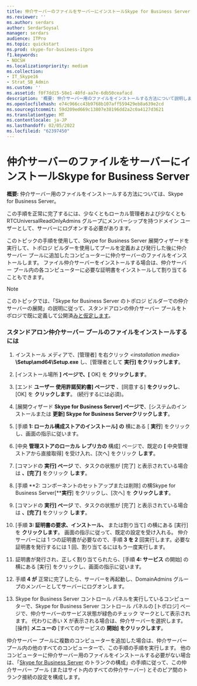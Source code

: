 ```yaml
---
title: 仲介サーバーのファイルをサーバーにインストールSkype for Business Server
ms.reviewer: ''
ms.author: serdars
author: SerdarSoysal
manager: serdars
audience: ITPro
ms.topic: quickstart
ms.prod: skype-for-business-itpro
f1.keywords:
- NOCSH
ms.localizationpriority: medium
ms.collection:
- IT_Skype16
- Strat_SB_Admin
ms.custom: ''
ms.assetid: f0f7dd15-58e1-40fd-aa7e-6db50ceafacd
description: '概要: 仲介サーバー用のファイルをインストールする方法について説明します。Skype for Business Server。'
ms.openlocfilehash: e74c966cc43b9768b107aff559429eb8a639e2cd
ms.sourcegitcommit: 59d209ed669c13807e38196dd2a2c0a4127d3621
ms.translationtype: MT
ms.contentlocale: ja-JP
ms.lasthandoff: 02/05/2022
ms.locfileid: "62397450"
---
```

# <a name="install-the-files-for-mediation-server-in-skype-for-business-server"></a>仲介サーバーのファイルをサーバーにインストールSkype for Business Server
 
**概要:** 仲介サーバー用のファイルをインストールする方法については、Skype for Business Server。
  
この手順を正常に完了するには、少なくともローカル管理者および少なくとも RTCUniversalReadOnlyAdmins グループにメンバーシップを持つドメイン ユーザーとして、サーバーにログオンする必要があります。
  
このトピックの手順を使用して、Skype for Business Server 展開ウィザードを実行して、トポロジ ビルダーを使用してプールを定義および発行した後に仲介サーバー プールに追加したコンピューターに仲介サーバーのファイルをインストールします。 ファイル仲介サーバーをインストールする場合は、仲介サーバー プール内の各コンピューターに必要な証明書をインストールして割り当てることもできます。 
  
> [!NOTE]
> このトピックでは、「Skype for Business Server のトポロジ ビルダーでの仲介サーバーの展開」の説明に従って、スタンドアロンの仲介サーバー プールをトポロジで既に定義して公開済[みと仮定します](deploy-a-mediation-server.md)。 
  
### <a name="to-install-the-files-for-a-stand-alone-mediation-server-pool"></a>スタンドアロン仲介サーバー プールのファイルをインストールするには

1. インストール メディアで、[管理者] を右クリック  _\<installation media\>_ **\Setup\amd64\Setup.exe** し、[管理者として **実行] をクリックします**。
    
2. [インストール場所 **] ページで、[** OK] を **クリックします**。
    
3. [エンド **ユーザー 使用許諾契約書] ページで** 、[同意する] **をクリックし**、[OK] を **クリックします**。 (続行するには必須)。
    
4. [展開ウィザード **Skype for Business Server] ページで**、[システムのインストールまたは **更新] Skype for Business Serverクリックします**。
    
5. [手順 **1: ローカル構成ストアのインストール] の** 横にある [ **実行**] をクリックし、画面の指示に従います。
    
6. [中央 **管理ストアのローカル レプリカの** 構成] ページで、既定の **[** 中央管理ストアから直接取得] を受け入れ、[次へ] をクリック **します**。
    
7. [コマンドの **実行] ページ** で、タスクの状態が [完了] と表示されている場合は **、[完了]** をクリック **します**。
    
8. [手順 **2: コンポーネントのセットアップまたは削除] の横Skype for Business Server[****実行**] をクリックし、[次へ] を **クリックします**。
    
9. [コマンドの **実行] ページ** で、タスクの状態が [完了] と表示されている場合は **、[完了]** をクリック **します**。
    
10. [手順 **3: 証明書の要求、インストール、** または割り当て] の横にある [実行] を **クリックします**。 画面の指示に従って、既定の設定を受け入れる。 仲介サーバーには 1 つの証明書が必要なので、手順 **3 を 2** 回実行します。必要な証明書を発行するには 1 回、割り当てるにはもう一度実行します。
    
11. 証明書が発行され、正しく割り当てられたら、[手順 **4: サービス** の開始] の横にある [実行] をクリックし、画面の指示に従います。
    
12. 手順 **4 が** 正常に完了したら、サーバーを再起動し、DomainAdmins グループのメンバーとしてサーバーにログオンします。
    
13. Skype for Business Server コントロール パネルを実行しているコンピューターで、Skype for Business Server コントロール パネルの [トポロジ]  ページで、仲介サーバーのサービス状態が緑色のチェック マークとして表示されます。 代わりに赤い X が表示される場合は、仲介サーバーを選択します。 [操作] **メニューの** [すべてのサービスの **開始] をクリックします**。 
    
仲介サーバー プールに複数のコンピューターを追加した場合は、仲介サーバー プール内の他のすべてのコンピューターで、この手順の手順を実行します。 他のコンピューターに仲介サーバー用のファイルをインストールする必要がない場合は、「[Skype for Business Server](configure-trunks.md) のトランクの構成」の手順に従って、この仲介サーバー プール (またはサイト内のすべての仲介サーバー) とそのピア間のトランク接続の設定を構成します。

